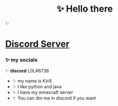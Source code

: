 <h1 align="center">✨ Hello there</h1>

✨ <h1>[Discord Server](https://discord.gg/RB9SU5T5f9)</h1>

### ✨ my socials
✨ **discord** L0L#6738

* ✨ my name is Kirill
* ✨ I like python and java
* ✨ I have my minecraft server
* ✨ You can dm me in discord if you want
